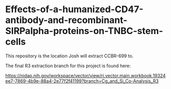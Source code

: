 # Effects-of-a-humanized-CD47-antibody-and-recombinant-SIRPalpha-proteins-on-TNBC-stem-cells

This repository is the location Josh will extract CCBR-699 to.

The final R3 extraction branch for this project is found here:

https://nidap.nih.gov/workspace/vector/view/ri.vector.main.workbook.19324ee7-7869-4b9e-88a4-2e77f2f41199?branch=Cg_and_Si_Co-Analysis_R3
